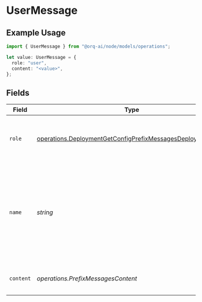 # UserMessage

## Example Usage

```typescript
import { UserMessage } from "@orq-ai/node/models/operations";

let value: UserMessage = {
  role: "user",
  content: "<value>",
};
```

## Fields

| Field                                                                                                                                      | Type                                                                                                                                       | Required                                                                                                                                   | Description                                                                                                                                |
| ------------------------------------------------------------------------------------------------------------------------------------------ | ------------------------------------------------------------------------------------------------------------------------------------------ | ------------------------------------------------------------------------------------------------------------------------------------------ | ------------------------------------------------------------------------------------------------------------------------------------------ |
| `role`                                                                                                                                     | [operations.DeploymentGetConfigPrefixMessagesDeploymentsRole](../../models/operations/deploymentgetconfigprefixmessagesdeploymentsrole.md) | :heavy_check_mark:                                                                                                                         | The role of the messages author, in this case `user`.                                                                                      |
| `name`                                                                                                                                     | *string*                                                                                                                                   | :heavy_minus_sign:                                                                                                                         | An optional name for the participant. Provides the model information to differentiate between participants of the same role.               |
| `content`                                                                                                                                  | *operations.PrefixMessagesContent*                                                                                                         | :heavy_check_mark:                                                                                                                         | The contents of the user message.                                                                                                          |